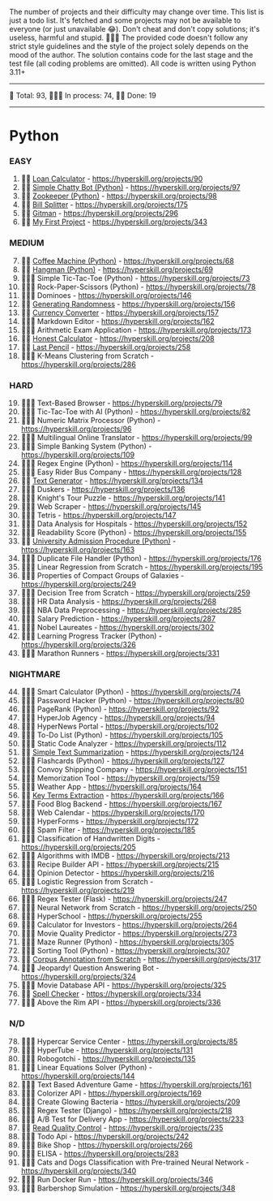 The number of projects and their difficulty may change over time.
This list is just a todo list. It's fetched and some projects may not be available to everyone (or just unavailable 😂).
Don't cheat and don't copy solutions; it's useless, harmful and stupid. 🤦🏼‍♂️
The provided code doesn't follow any strict style guidelines and the style of the project solely depends on the mood of the author.
The solution contains code for the last stage and the test file (all coding problems are omitted).
All code is written using Python 3.11+

---

🐍 Total: 93, 👷🏼‍♂️ In process: 74, 🐱‍👤 Done: 19

---

# Python
### EASY
1) 🐱‍👤 [Loan Calculator](https://github.com/syyynth/hyperskill/tree/main/python/0090%20-%20Loan%20Calculator) - https://hyperskill.org/projects/90
2) 🐱‍👤 [Simple Chatty Bot (Python)](https://github.com/syyynth/hyperskill/tree/main/python/0097%20-%20Simple%20Chatty%20Bot%20(Python)) - https://hyperskill.org/projects/97
3) 🐱‍👤 [Zookeeper (Python)](https://github.com/syyynth/hyperskill/tree/main/python/0098%20-%20Zookeeper%20(Python)) - https://hyperskill.org/projects/98
4) 🐱‍👤 [Bill Splitter](https://github.com/syyynth/hyperskill/tree/main/python/0175%20-%20Bill%20Splitter) - https://hyperskill.org/projects/175
5) 🐱‍👤 [Gitman](https://github.com/syyynth/hyperskill/tree/main/python/0296%20-%20Gitman) - https://hyperskill.org/projects/296
6) 🐱‍👤 [My First Project](https://github.com/syyynth/hyperskill/tree/main/python/0343%20-%20My%20First%20Project) - https://hyperskill.org/projects/343

### MEDIUM
7) 🐱‍👤 [Coffee Machine (Python)](https://github.com/syyynth/hyperskill/tree/main/python/0068%20-%20Coffee%20Machine%20(Python)) - https://hyperskill.org/projects/68
8) 🐱‍👤 [Hangman (Python)](https://github.com/syyynth/hyperskill/tree/main/python/0069%20-%20Hangman%20(Python)) - https://hyperskill.org/projects/69
9) 👷🏼‍♂️ Simple Tic-Tac-Toe (Python) - https://hyperskill.org/projects/73
10) 👷🏼‍♂️ Rock-Paper-Scissors (Python) - https://hyperskill.org/projects/78
11) 👷🏼‍♂️ Dominoes - https://hyperskill.org/projects/146
12) 🐱‍👤 [Generating Randomness](https://github.com/syyynth/hyperskill/tree/main/python/0156%20-%20Generating%20Randomness) - https://hyperskill.org/projects/156
13) 🐱‍👤 [Currency Converter](https://github.com/syyynth/hyperskill/tree/main/python/0157%20-%20Currency%20Converter) - https://hyperskill.org/projects/157
14) 👷🏼‍♂️ Markdown Editor - https://hyperskill.org/projects/162
15) 👷🏼‍♂️ Arithmetic Exam Application - https://hyperskill.org/projects/173
16) 🐱‍👤 [Honest Calculator](https://github.com/syyynth/hyperskill/tree/main/python/0208%20-%20Honest%20Calculator) - https://hyperskill.org/projects/208
17) 🐱‍👤 [Last Pencil](https://github.com/syyynth/hyperskill/tree/main/python/0258%20-%20Last%20Pencil) - https://hyperskill.org/projects/258
18) 👷🏼‍♂️ K-Means Clustering from Scratch - https://hyperskill.org/projects/286

### HARD
19) 👷🏼‍♂️ Text-Based Browser - https://hyperskill.org/projects/79
20) 👷🏼‍♂️ Tic-Tac-Toe with AI (Python) - https://hyperskill.org/projects/82
21) 👷🏼‍♂️ Numeric Matrix Processor (Python) - https://hyperskill.org/projects/96
22) 👷🏼‍♂️ Multilingual Online Translator - https://hyperskill.org/projects/99
23) 👷🏼‍♂️ Simple Banking System (Python) - https://hyperskill.org/projects/109
24) 👷🏼‍♂️ Regex Engine (Python) - https://hyperskill.org/projects/114
25) 👷🏼‍♂️ Easy Rider Bus Company - https://hyperskill.org/projects/128
26) 🐱‍👤 [Text Generator](https://github.com/syyynth/hyperskill/tree/main/python/0134%20-%20Text%20Generator) - https://hyperskill.org/projects/134
27) 👷🏼‍♂️ Duskers - https://hyperskill.org/projects/136
28) 👷🏼‍♂️ Knight's Tour Puzzle - https://hyperskill.org/projects/141
29) 👷🏼‍♂️ Web Scraper - https://hyperskill.org/projects/145
30) 👷🏼‍♂️ Tetris - https://hyperskill.org/projects/147
31) 👷🏼‍♂️ Data Analysis for Hospitals - https://hyperskill.org/projects/152
32) 👷🏼‍♂️ Readability Score (Python) - https://hyperskill.org/projects/155
33) 🐱‍👤 [University Admission Procedure (Python)](https://github.com/syyynth/hyperskill/tree/main/python/0163%20-%20University%20Admission%20Procedure%20(Python)) - https://hyperskill.org/projects/163
34) 👷🏼‍♂️ Duplicate File Handler (Python) - https://hyperskill.org/projects/176
35) 👷🏼‍♂️ Linear Regression from Scratch - https://hyperskill.org/projects/195
36) 👷🏼‍♂️ Properties of Compact Groups of Galaxies - https://hyperskill.org/projects/249
37) 👷🏼‍♂️ Decision Tree from Scratch - https://hyperskill.org/projects/259
38) 👷🏼‍♂️ HR Data Analysis - https://hyperskill.org/projects/268
39) 👷🏼‍♂️ NBA Data Preprocessing - https://hyperskill.org/projects/285
40) 👷🏼‍♂️ Salary Prediction - https://hyperskill.org/projects/287
41) 👷🏼‍♂️ Nobel Laureates - https://hyperskill.org/projects/302
42) 👷🏼‍♂️ Learning Progress Tracker (Python) - https://hyperskill.org/projects/326
43) 👷🏼‍♂️ Marathon Runners - https://hyperskill.org/projects/331

### NIGHTMARE
44) 👷🏼‍♂️ Smart Calculator (Python) - https://hyperskill.org/projects/74
45) 👷🏼‍♂️ Password Hacker (Python) - https://hyperskill.org/projects/80
46) 👷🏼‍♂️ PageRank (Python) - https://hyperskill.org/projects/92
47) 👷🏼‍♂️ HyperJob Agency - https://hyperskill.org/projects/94
48) 👷🏼‍♂️ HyperNews Portal - https://hyperskill.org/projects/102
49) 👷🏼‍♂️ To-Do List (Python) - https://hyperskill.org/projects/105
50) 👷🏼‍♂️ Static Code Analyzer - https://hyperskill.org/projects/112
51) 🐱‍👤 [Simple Text Summarization](https://github.com/syyynth/hyperskill/tree/main/python/0124%20-%20Simple%20Text%20Summarization) - https://hyperskill.org/projects/124
52) 👷🏼‍♂️ Flashcards (Python) - https://hyperskill.org/projects/127
53) 👷🏼‍♂️ Convoy Shipping Company - https://hyperskill.org/projects/151
54) 👷🏼‍♂️ Memorization Tool - https://hyperskill.org/projects/159
55) 👷🏼‍♂️ Weather App - https://hyperskill.org/projects/164
56) 🐱‍👤 [Key Terms Extraction](https://github.com/syyynth/hyperskill/tree/main/python/0166%20-%20Key%20Terms%20Extraction) - https://hyperskill.org/projects/166
57) 👷🏼‍♂️ Food Blog Backend - https://hyperskill.org/projects/167
58) 👷🏼‍♂️ Web Calendar - https://hyperskill.org/projects/170
59) 👷🏼‍♂️ HyperForms - https://hyperskill.org/projects/172
60) 👷🏼‍♂️ Spam Filter - https://hyperskill.org/projects/185
61) 👷🏼‍♂️ Classification of Handwritten Digits - https://hyperskill.org/projects/205
62) 👷🏼‍♂️ Algorithms with IMDB - https://hyperskill.org/projects/213
63) 👷🏼‍♂️ Recipe Builder API - https://hyperskill.org/projects/215
64) 👷🏼‍♂️ Opinion Detector - https://hyperskill.org/projects/216
65) 👷🏼‍♂️ Logistic Regression from Scratch - https://hyperskill.org/projects/219
66) 👷🏼‍♂️ Regex Tester (Flask) - https://hyperskill.org/projects/247
67) 👷🏼‍♂️ Neural Network from Scratch - https://hyperskill.org/projects/250
68) 👷🏼‍♂️ HyperSchool - https://hyperskill.org/projects/255
69) 👷🏼‍♂️ Calculator for Investors - https://hyperskill.org/projects/264
70) 👷🏼‍♂️ Movie Quality Predictor - https://hyperskill.org/projects/273
71) 👷🏼‍♂️ Maze Runner (Python) - https://hyperskill.org/projects/305
72) 👷🏼‍♂️ Sorting Tool (Python) - https://hyperskill.org/projects/307
73) 🐱‍👤 [Corpus Annotation from Scratch](https://github.com/syyynth/hyperskill/tree/main/python/0317%20-%20Corpus%20Annotation%20from%20Scratch) - https://hyperskill.org/projects/317
74) 👷🏼‍♂️ Jeopardy! Question Answering Bot - https://hyperskill.org/projects/324
75) 👷🏼‍♂️ Movie Database API - https://hyperskill.org/projects/325
76) 🐱‍👤 [Spell Checker](https://github.com/syyynth/hyperskill/tree/main/python/0334%20-%20Spell%20Checker) - https://hyperskill.org/projects/334
77) 👷🏼‍♂️ Above the Rim API - https://hyperskill.org/projects/336

### N/D
78) 👷🏼‍♂️ Hypercar Service Center - https://hyperskill.org/projects/85
79) 👷🏼‍♂️ HyperTube - https://hyperskill.org/projects/131
80) 👷🏼‍♂️ Robogotchi - https://hyperskill.org/projects/135
81) 👷🏼‍♂️ Linear Equations Solver (Python) - https://hyperskill.org/projects/144
82) 👷🏼‍♂️ Text Based Adventure Game - https://hyperskill.org/projects/161
83) 👷🏼‍♂️ Colorizer API - https://hyperskill.org/projects/169
84) 👷🏼‍♂️ Create Glowing Bacteria - https://hyperskill.org/projects/209
85) 👷🏼‍♂️ Regex Tester (Django) - https://hyperskill.org/projects/218
86) 👷🏼‍♂️ A/B Test for Delivery App - https://hyperskill.org/projects/233
87) 🐱‍👤 [Read Quality Control](https://github.com/syyynth/hyperskill/tree/main/python/0235%20-%20Read%20Quality%20Control) - https://hyperskill.org/projects/235
88) 👷🏼‍♂️ Todo Api - https://hyperskill.org/projects/242
89) 👷🏼‍♂️ Bike Shop - https://hyperskill.org/projects/266
90) 👷🏼‍♂️ ELISA - https://hyperskill.org/projects/283
91) 👷🏼‍♂️ Cats and Dogs Classification with Pre-trained Neural Network - https://hyperskill.org/projects/340
92) 👷🏼‍♂️ Run Docker Run - https://hyperskill.org/projects/346
93) 👷🏼‍♂️ Barbershop Simulation - https://hyperskill.org/projects/348
